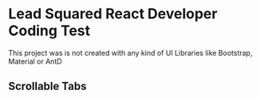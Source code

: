 # Lead Squared React Developer Coding Test

This project was is not created with any kind of UI Libraries like Bootstrap, Material or AntD

## Scrollable Tabs



